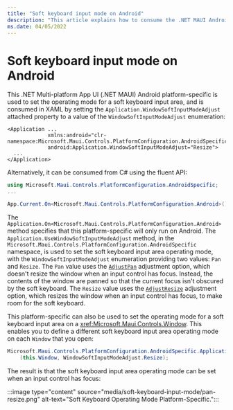 ```yaml
---
title: "Soft keyboard input mode on Android"
description: "This article explains how to consume the .NET MAUI Android platform-specific that sets the operating mode for a soft keyboard input area."
ms.date: 04/05/2022
---
```


# Soft keyboard input mode on Android

This .NET Multi-platform App UI (.NET MAUI) Android platform-specific is used to set the operating mode for a soft keyboard input area, and is consumed in XAML by setting the `Application.WindowSoftInputModeAdjust` attached property to a value of the `WindowSoftInputModeAdjust` enumeration:

```xaml
<Application ...
             xmlns:android="clr-namespace:Microsoft.Maui.Controls.PlatformConfiguration.AndroidSpecific;assembly=Microsoft.Maui.Controls"
             android:Application.WindowSoftInputModeAdjust="Resize">
  ...
</Application>
```

Alternatively, it can be consumed from C# using the fluent API:

```csharp
using Microsoft.Maui.Controls.PlatformConfiguration.AndroidSpecific;
...

App.Current.On<Microsoft.Maui.Controls.PlatformConfiguration.Android>().UseWindowSoftInputModeAdjust(WindowSoftInputModeAdjust.Resize);
```

The `Application.On<Microsoft.Maui.Controls.PlatformConfiguration.Android>` method specifies that this platform-specific will only run on Android. The `Application.UseWindowSoftInputModeAdjust` method, in the `Microsoft.Maui.Controls.PlatformConfiguration.AndroidSpecific` namespace, is used to set the soft keyboard input area operating mode, with the `WindowSoftInputModeAdjust` enumeration providing two values: `Pan` and `Resize`. The `Pan` value uses the [`AdjustPan`](xref:Android.Views.SoftInput.AdjustPan) adjustment option, which doesn't resize the window when an input control has focus. Instead, the contents of the window are panned so that the current focus isn't obscured by the soft keyboard. The `Resize` value uses the [`AdjustResize`](xref:Android.Views.SoftInput.AdjustResize) adjustment option, which resizes the window when an input control has focus, to make room for the soft keyboard.

This platform-specific can also be used to set the operating mode for a soft keyboard input area on a <xref:Microsoft.Maui.Controls.Window>. This enables you to define a different soft keyboard input area operating mode on each `Window` that you open:

```csharp
Microsoft.Maui.Controls.PlatformConfiguration.AndroidSpecific.Application.SetWindowSoftInputModeAdjust
    (this.Window, WindowSoftInputModeAdjust.Resize);
```

The result is that the soft keyboard input area operating mode can be set when an input control has focus:

:::image type="content" source="media/soft-keyboard-input-mode/pan-resize.png" alt-text="Soft Keyboard Operating Mode Platform-Specific.":::
